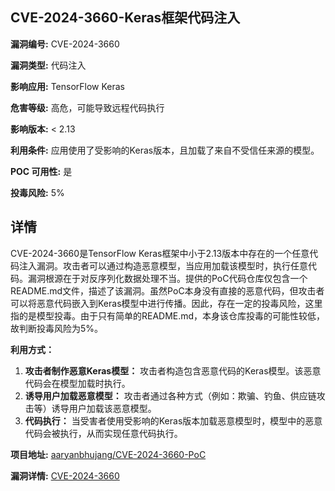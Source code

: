 ## CVE-2024-3660-Keras框架代码注入

**漏洞编号:** CVE-2024-3660

**漏洞类型:** 代码注入

**影响应用:** TensorFlow Keras

**危害等级:** 高危，可能导致远程代码执行

**影响版本:** < 2.13

**利用条件:** 应用使用了受影响的Keras版本，且加载了来自不受信任来源的模型。

**POC 可用性:** 是

**投毒风险:** 5%

## 详情

CVE-2024-3660是TensorFlow Keras框架中小于2.13版本中存在的一个任意代码注入漏洞。攻击者可以通过构造恶意模型，当应用加载该模型时，执行任意代码。漏洞根源在于对反序列化数据处理不当。提供的PoC代码仓库仅包含一个README.md文件，描述了该漏洞。虽然PoC本身没有直接的恶意代码，但攻击者可以将恶意代码嵌入到Keras模型中进行传播。因此，存在一定的投毒风险，这里指的是模型投毒。由于只有简单的README.md，本身该仓库投毒的可能性较低，故判断投毒风险为5%。

**利用方式：**

1.  **攻击者制作恶意Keras模型：** 攻击者构造包含恶意代码的Keras模型。该恶意代码会在模型加载时执行。
2.  **诱导用户加载恶意模型：** 攻击者通过各种方式（例如：欺骗、钓鱼、供应链攻击等）诱导用户加载该恶意模型。
3.  **代码执行：** 当受害者使用受影响的Keras版本加载恶意模型时，模型中的恶意代码会被执行，从而实现任意代码执行。

**项目地址:** [aaryanbhujang/CVE-2024-3660-PoC](https://github.com/aaryanbhujang/CVE-2024-3660-PoC)

**漏洞详情:** [CVE-2024-3660](https://nvd.nist.gov/vuln/detail/CVE-2024-3660)
